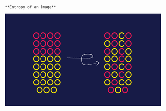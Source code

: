                                                                     **Entropy of an Image**
<img src ="Images/entropy-hero.png" width="2000" height="300">
